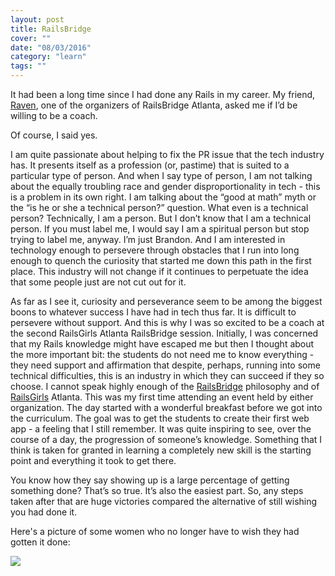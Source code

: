 ```yaml
---
layout: post
title: RailsBridge
cover: ""
date: "08/03/2016"
category: "learn"
tags: ""
---
```


It had been a long time since I had done any Rails in my career. My friend, [Raven](https://twitter.com/_raven_io), one of the organizers of RailsBridge Atlanta, asked me if I’d be willing to be a coach.

Of course, I said yes.

I am quite passionate about helping to fix the PR issue that the tech industry has. It presents itself as a profession (or, pastime) that is suited to a particular type of person. And when I say type of person, I am not talking about the equally troubling race and gender disproportionality in tech - this is a problem in its own right. I am talking about the “good at math” myth or the “is he or she a technical person?” question. What even is a technical person? Technically, I am a person. But I don’t know that I am a technical person. If you must label me, I would say I am a spiritual person but stop trying to label me, anyway. I’m just Brandon. And I am interested in technology enough to persevere through obstacles that I run into long enough to quench the curiosity that started me down this path in the first place. This industry will not change if it continues to perpetuate the idea that some people just are not cut out for it.

As far as I see it, curiosity and perseverance seem to be among the biggest boons to whatever success I have had in tech thus far. It is difficult to persevere without support. And this is why I was so excited to be a coach at the second RailsGirls Atlanta RailsBridge session. Initially, I was concerned that my Rails knowledge might have escaped me but then I thought about the more important bit: the students do not need me to know everything - they need support and affirmation that despite, perhaps, running into some technical difficulties, this is an industry in which they can succeed if they so choose. I cannot speak highly enough of the [RailsBridge](http://www.railsbridge.org/about) philosophy and of [RailsGirls](http://railsgirls.com/atl) Atlanta. This was my first time attending an event held by either organization. The day started with a wonderful breakfast before we got into the curriculum. The goal was to get the students to create their first web app - a feeling that I still remember. It was quite inspiring to see, over the course of a day, the progression of someone’s knowledge. Something that I think is taken for granted in learning a completely new skill is the starting point and everything it took to get there.

You know how they say showing up is a large percentage of getting something done? That’s so true. It’s also the easiest part. So, any steps taken after that are huge victories compared the alternative of still wishing you had done it.

Here's a picture of some women who no longer have to wish they had gotten it done:

![](/assets/railsbridge.jpg)
